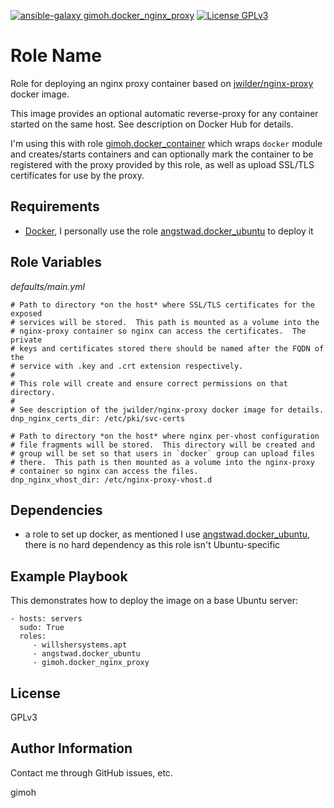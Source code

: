 [![ansible-galaxy gimoh.docker_nginx_proxy](https://img.shields.io/badge/ansible--galaxy-gimoh.docker__nginx__proxy-brightgreen.svg)](https://galaxy.ansible.com/list#/roles/3097) [![License GPLv3](https://img.shields.io/badge/license-GPLv3-blue.svg)](http://www.gnu.org/licenses/gpl-3.0.html)

Role Name
=========

Role for deploying an nginx proxy container based on
[jwilder/nginx-proxy](https://registry.hub.docker.com/u/jwilder/nginx-proxy/)
docker image.

This image provides an optional automatic reverse-proxy for any container
started on the same host.  See description on Docker Hub for details.

I'm using this with role
[gimoh.docker_container](https://galaxy.ansible.com/list#/roles/3101) which
wraps `docker` module and creates/starts containers and can optionally mark
the container to be registered with the proxy provided by this role, as well
as upload SSL/TLS certificates for use by the proxy.

Requirements
------------

- [Docker](https://www.docker.com/), I personally use the role
  [angstwad.docker_ubuntu](https://galaxy.ansible.com/list#/roles/292) to
  deploy it

Role Variables
--------------

_defaults/main.yml_

```
# Path to directory *on the host* where SSL/TLS certificates for the exposed
# services will be stored.  This path is mounted as a volume into the
# nginx-proxy container so nginx can access the certificates.  The private
# keys and certificates stored there should be named after the FQDN of the
# service with .key and .crt extension respectively.
#
# This role will create and ensure correct permissions on that directory.
#
# See description of the jwilder/nginx-proxy docker image for details.
dnp_nginx_certs_dir: /etc/pki/svc-certs

# Path to directory *on the host* where nginx per-vhost configuration
# file fragments will be stored.  This directory will be created and
# group will be set so that users in `docker` group can upload files
# there.  This path is then mounted as a volume into the nginx-proxy
# container so nginx can access the files.
dnp_nginx_vhost_dir: /etc/nginx-proxy-vhost.d
```

Dependencies
------------

- a role to set up docker, as mentioned I use
  [angstwad.docker_ubuntu](https://galaxy.ansible.com/list#/roles/292), there
  is no hard dependency as this role isn't Ubuntu-specific

Example Playbook
----------------

This demonstrates how to deploy the image on a base Ubuntu server:

    - hosts: servers
      sudo: True
      roles:
         - willshersystems.apt
         - angstwad.docker_ubuntu
         - gimoh.docker_nginx_proxy

License
-------

GPLv3

Author Information
------------------

Contact me through GitHub issues, etc.

gimoh
